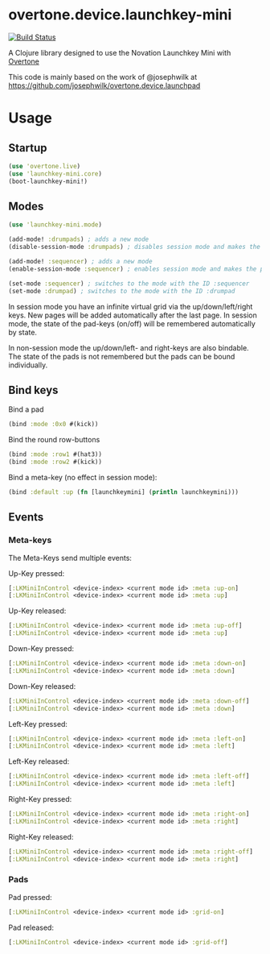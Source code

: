 # overtone.device.launchkey-mini

[![Build Status](https://travis-ci.org/magicmonty/overtone.device.launchkey-mini.svg?branch=master)](https://travis-ci.org/magicmonty/overtone.device.launchkey-mini)

A Clojure library designed to use the Novation Launchkey Mini with [Overtone](http://overtone.github.io)

This code is mainly based on the work of @josephwilk at https://github.com/josephwilk/overtone.device.launchpad


# Usage

## Startup

```clojure
(use 'overtone.live)
(use 'launchkey-mini.core)
(boot-launchkey-mini!)
```

## Modes
```clojure
(use 'launchkey-mini.mode)

(add-mode! :drumpads) ; adds a new mode
(disable-session-mode :drumpads) ; disables session mode and makes the pads bindable

(add-mode! :sequencer) ; adds a new mode
(enable-session-mode :sequencer) ; enables session mode and makes the pads pageable

(set-mode :sequencer) ; switches to the mode with the ID :sequencer
(set-mode :drumpad) ; switches to the mode with the ID :drumpad
```

In session mode you have an infinite virtual grid via the up/down/left/right keys.
New pages will be added automatically after the last page. In session mode,
the state of the pad-keys (on/off) will be remembered automatically by state.

In non-session mode the up/down/left- and right-keys are also bindable.
The state of the pads is not remembered but the pads can be bound individually.

## Bind keys

Bind a pad
```clojure
(bind :mode :0x0 #(kick))
```

Bind the round row-buttons
```clojure
(bind :mode :row1 #(hat3))
(bind :mode :row2 #(kick))
```

Bind a meta-key (no effect in session mode):
```clojure
(bind :default :up (fn [launchkeymini] (println launchkeymini)))
```

## Events

### Meta-keys

The Meta-Keys send multiple events:

Up-Key pressed:
```clojure
[:LKMiniInControl <device-index> <current mode id> :meta :up-on]
[:LKMiniInControl <device-index> <current mode id> :meta :up]
```

Up-Key released:
```clojure
[:LKMiniInControl <device-index> <current mode id> :meta :up-off]
[:LKMiniInControl <device-index> <current mode id> :meta :up]
```

Down-Key pressed:
```clojure
[:LKMiniInControl <device-index> <current mode id> :meta :down-on]
[:LKMiniInControl <device-index> <current mode id> :meta :down]
```

Down-Key released:
```clojure
[:LKMiniInControl <device-index> <current mode id> :meta :down-off]
[:LKMiniInControl <device-index> <current mode id> :meta :down]
```

Left-Key pressed:
```clojure
[:LKMiniInControl <device-index> <current mode id> :meta :left-on]
[:LKMiniInControl <device-index> <current mode id> :meta :left]
```

Left-Key released:
```clojure
[:LKMiniInControl <device-index> <current mode id> :meta :left-off]
[:LKMiniInControl <device-index> <current mode id> :meta :left]
```

Right-Key pressed:
```clojure
[:LKMiniInControl <device-index> <current mode id> :meta :right-on]
[:LKMiniInControl <device-index> <current mode id> :meta :right]
```

Right-Key released:
```clojure
[:LKMiniInControl <device-index> <current mode id> :meta :right-off]
[:LKMiniInControl <device-index> <current mode id> :meta :right]
```

### Pads

Pad pressed:
```clojure
[:LKMiniInControl <device-index> <current mode id> :grid-on]
```

Pad released:
```clojure
[:LKMiniInControl <device-index> <current mode id> :grid-off]
```
